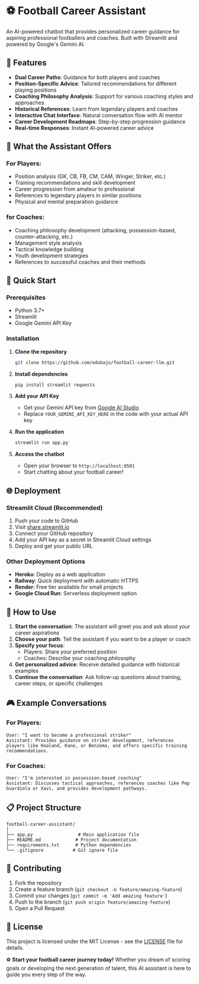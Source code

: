 # ⚽ Football Career Assistant

An AI-powered chatbot that provides personalized career guidance for aspiring professional footballers and coaches. Built with Streamlit and powered by Google's Gemini AI.

## 🌟 Features

- **Dual Career Paths**: Guidance for both players and coaches
- **Position-Specific Advice**: Tailored recommendations for different playing positions
- **Coaching Philosophy Analysis**: Support for various coaching styles and approaches
- **Historical References**: Learn from legendary players and coaches
- **Interactive Chat Interface**: Natural conversation flow with AI mentor
- **Career Development Roadmaps**: Step-by-step progression guidance
- **Real-time Responses**: Instant AI-powered career advice

## 🎯 What the Assistant Offers

### For Players:
- Position analysis (GK, CB, FB, CM, CAM, Winger, Striker, etc.)
- Training recommendations and skill development
- Career progression from amateur to professional
- References to legendary players in similar positions
- Physical and mental preparation guidance

### for Coaches:
- Coaching philosophy development (attacking, possession-based, counter-attacking, etc.)
- Management style analysis
- Tactical knowledge building
- Youth development strategies
- References to successful coaches and their methods

## 🚀 Quick Start

### Prerequisites
- Python 3.7+
- Streamlit
- Google Gemini API Key

### Installation

1. **Clone the repository**
   ```bash
   git clone https://github.com/odubajo/football-career-llm.git
   
   ```

2. **Install dependencies**
   ```bash
   pip install streamlit requests
   ```

3. **Add your API Key**
   - Get your Gemini API key from [Google AI Studio](https://aistudio.google.com/app/apikey)
   - Replace `YOUR_GEMINI_API_KEY_HERE` in the code with your actual API key

4. **Run the application**
   ```bash
   streamlit run app.py
   ```

5. **Access the chatbot**
   - Open your browser to `http://localhost:8501`
   - Start chatting about your football career!

## 🌐 Deployment

### Streamlit Cloud (Recommended)
1. Push your code to GitHub
2. Visit [share.streamlit.io](https://share.streamlit.io)
3. Connect your GitHub repository
4. Add your API key as a secret in Streamlit Cloud settings
5. Deploy and get your public URL

### Other Deployment Options
- **Heroku**: Deploy as a web application
- **Railway**: Quick deployment with automatic HTTPS
- **Render**: Free tier available for small projects
- **Google Cloud Run**: Serverless deployment option

## 💬 How to Use

1. **Start the conversation**: The assistant will greet you and ask about your career aspirations
2. **Choose your path**: Tell the assistant if you want to be a player or coach
3. **Specify your focus**: 
   - Players: Share your preferred position
   - Coaches: Describe your coaching philosophy
4. **Get personalized advice**: Receive detailed guidance with historical examples
5. **Continue the conversation**: Ask follow-up questions about training, career steps, or specific challenges

## 🎮 Example Conversations

### For Players:
```
User: "I want to become a professional striker"
Assistant: Provides guidance on striker development, references players like Haaland, Kane, or Benzema, and offers specific training recommendations.
```

### For Coaches:
```
User: "I'm interested in possession-based coaching"
Assistant: Discusses tactical approaches, references coaches like Pep Guardiola or Xavi, and provides development pathways.
```


## 📋 Project Structure

```
football-career-assistant/
│
├── app.py                 # Main application file
├── README.md             # Project documentation
├── requirements.txt      # Python dependencies
└── .gitignore           # Git ignore file
```


## 🤝 Contributing

1. Fork the repository
2. Create a feature branch (`git checkout -b feature/amazing-feature`)
3. Commit your changes (`git commit -m 'Add amazing feature'`)
4. Push to the branch (`git push origin feature/amazing-feature`)
5. Open a Pull Request

## 📝 License

This project is licensed under the MIT License - see the [LICENSE](LICENSE) file for details.

⚽ **Start your football career journey today!** Whether you dream of scoring goals or developing the next generation of talent, this AI assistant is here to guide you every step of the way.
